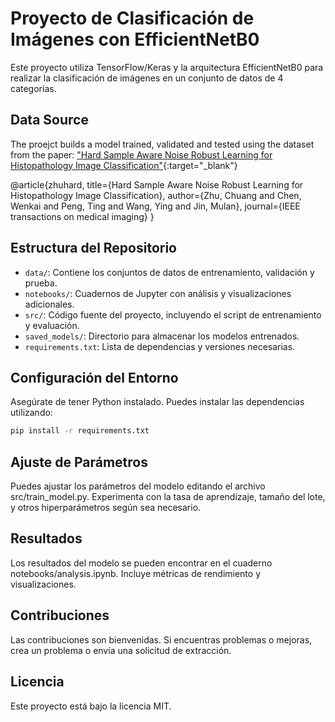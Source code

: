 # Proyecto de Clasificación de Imágenes con EfficientNetB0

Este proyecto utiliza TensorFlow/Keras y la arquitectura EfficientNetB0 para realizar la clasificación de imágenes en un conjunto de datos de 4 categorías.


## Data Source

The proejct builds a model trained, validated and tested using the dataset from the paper:
["Hard Sample Aware Noise Robust Learning for Histopathology Image Classification"](https://ieeexplore.ieee.org/document/9600806){:target="_blank"}

@article{zhuhard,
  title={Hard Sample Aware Noise Robust Learning for Histopathology Image Classification},
  author={Zhu, Chuang and Chen, Wenkai and Peng, Ting and Wang, Ying and Jin, Mulan},
  journal={IEEE transactions on medical imaging}
}


## Estructura del Repositorio

- `data/`: Contiene los conjuntos de datos de entrenamiento, validación y prueba.
- `notebooks/`: Cuadernos de Jupyter con análisis y visualizaciones adicionales.
- `src/`: Código fuente del proyecto, incluyendo el script de entrenamiento y evaluación.
- `saved_models/`: Directorio para almacenar los modelos entrenados.
- `requirements.txt`: Lista de dependencias y versiones necesarias.


## Configuración del Entorno

Asegúrate de tener Python instalado. Puedes instalar las dependencias utilizando:

```bash
pip install -r requirements.txt
```




## Ajuste de Parámetros
Puedes ajustar los parámetros del modelo editando el archivo src/train_model.py. Experimenta con la tasa de aprendizaje, tamaño del lote, y otros hiperparámetros según sea necesario.

## Resultados
Los resultados del modelo se pueden encontrar en el cuaderno notebooks/analysis.ipynb. Incluye métricas de rendimiento y visualizaciones.

## Contribuciones
Las contribuciones son bienvenidas. Si encuentras problemas o mejoras, crea un problema o envía una solicitud de extracción.

## Licencia
Este proyecto está bajo la licencia MIT.

